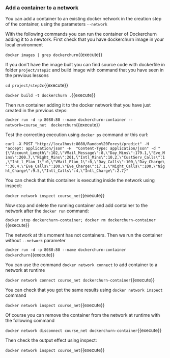 ### Add a container to a network
You can add a container to an existing docker network in the creation step of the container,
using the parameters `--network`

With the following commands you can run the container of Dockerchurn adding it to a newtork.
First check that you have dockerchurn image in your local environment

`docker images | grep dockerchurn`{{execute}}

If you don't have the image built you can find source code with dockerfile in folder `project/step2c`
and build image with command that you have seen in the previous lessons

`cd project/step2c`{{execute}}

`docker build -t dockerchurn .`{{execute}}

Then run container adding it to the docker network that you have just created in the previous steps:

`docker run -d -p 8080:80 --name dockerchurn-container --network=course_net  dockerchurn`{{execute}}

Test the correcting execution using `docker ps` command or this curl:

`curl -X POST "http://localhost:8080/Random%20Forest/predict" -H  "accept: application/json" -H  "Content-Type: application/json" -d "{\"Account_Length\":102,\"VMail_Message\":8,\"Day_Mins\":179.1,\"Eve_Mins\":200.7,\"Night_Mins\":201,\"Intl_Mins\":10.2,\"CustServ_Calls\":1,\"Int_l_Plan_1\":0,\"VMail_Plan_1\":0,\"Day_Calls\":100,\"Day_Charge\":30.4,\"Eve_Calls\":100,\"Eve_Charge\":17.1,\"Night_Calls\":100,\"Night_Charge\":9.5,\"Intl_Calls\":4,\"Intl_Charge\":2.7}"`

You can check that this container is executing inside the network using inspect:

`docker network inspect course_net`{{execute}}

Now stop and delete the running container and add container to the network after the `docker run`
command:

`docker stop dockerchurn-container; docker rm dockerchurn-container` {{execute}}

The network at this moment has not containers. Then we run the container without `--network`
parameter

`docker run -d -p 8080:80 --name dockerchurn-container dockerchurn`{{execute}}

You can use the command `docker network connect` to add container to a network at runtime

`docker network connect course_net dockerchurn-container`{{execute}}

You can check that you got the same results using `docker network inspect` command

`docker network inspect course_net`{{execute}}

Of course you can remove the container from the network at runtime with the following command

`docker network disconnect course_net dockerchurn-container`{{execute}}

Then check the output effect using inspect:

`docker network inspect course_net`{{execute}}

